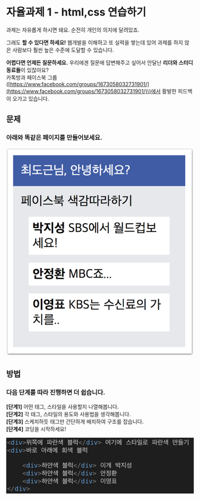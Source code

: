 # 자율과제 1 - html,css 연습하기

과제는 자유롭게 하시면 돼요. 순전히 개인의 의지에 달려있죠.

그래도 **할 수 있다면 하세요!** 웹개발을 이해하고 또 실력을 쌓는데 있어 과제를 하지 않은 사람보다 훨씬 높은 수준에 도달할 수 있습니다.

**어렵다면 언제든 질문하세요.** 우리에겐 질문에 답변해주고 싶어서 안달난 **리더와 스터디 동료들**이 있잖아요?  
카톡방과 페이스북 그룹\([https://www.facebook.com/groups/1673058032731901/](https://www.facebook.com/groups/1673058032731901/)\)에서 활발한 피드백이 오가고 있습니다.

## 문제

### 아래와 똑같은 페이지를 만들어보세요.

![](../../.gitbook/assets/image%20%28261%29.png)

## 방법

### **다음** **단계를** **따라** **진행하면** **더** **쉽습니다.**

**\[단계1\]** 어떤 태그, 스타일을 사용할지 나열해봅니다.  
**\[단계2\]** 각 태그, 스타일의 용도와 사용법을 생각해봅니다.  
**\[단계3\]** 스케치하듯 태그만 간단하게 배치하여 구조를 잡습니다.  
**\[단계4\]** 코딩을 시작하세요!

![&#xC2A4;&#xCF00;&#xCE58;&#xD558;&#xB4EF; &#xAD6C;&#xC870;&#xB9CC; &#xC801;&#xB2F9;&#xD788; &#xC9DC;&#xBCF4;&#xC138;&#xC694;. &#xCF54;&#xB529;&#xC774; &#xD6E8;&#xC52C; &#xC26C;&#xC5B4;&#xC9D1;&#xB2C8;&#xB2E4;.](../../.gitbook/assets/image%20%2820%29.png)


